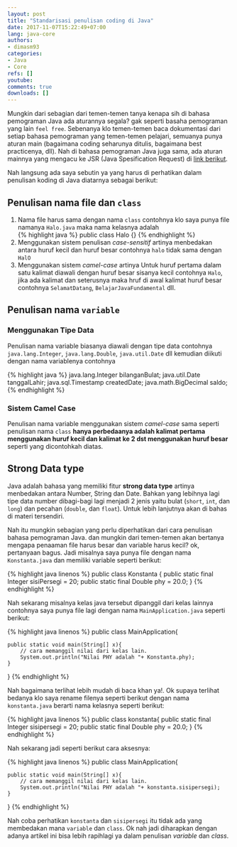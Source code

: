 ```yaml
---
layout: post
title: "Standarisasi penulisan coding di Java"
date: 2017-11-07T15:22:49+07:00
lang: java-core
authors:
- dimasm93
categories:
- Java
- Core
refs: []
youtube: 
comments: true
downloads: []
---
```


Mungkin dari sebagian dari temen-temen tanya kenapa sih di bahasa pemograman Java ada aturannya segala? gak seperti basaha pemograman yang lain `feel free`. Sebenanya klo temen-temen baca dokumentasi dari setiap bahasa pemograman yang temen-temen pelajari, semuanya punya aturan main (bagaimana coding seharunya ditulis, bagaimana best practicenya, dll). Nah di bahasa pemograman Java juga sama, ada aturan mainnya yang mengacu ke JSR (Java Spesification Request) di [link berikut](https://jcp.org/en/jsr/overview).

Nah langsung ada saya sebutin ya yang harus di perhatikan dalam penulisan koding di Java diatarnya sebagai berikut:

## Penulisan nama file dan `class`

1. Nama file harus sama dengan nama `class` contohnya klo saya punya file namanya `Halo.java` maka nama kelasnya adalah    
{% highlight java %}
public class Halo {}
{% endhighlight %}
2. Menggunakan sistem penulisan _case-sensitif_ artinya menbedakan antara huruf kecil dan huruf besar contohnya `halo` tidak sama dengan `HalO`
3. Menggunakan sistem _camel-case_ artinya Untuk huruf pertama dalam satu kalimat diawali dengan huruf besar sisanya kecil contohnya `Halo`, jika ada kalimat dan seterusnya maka hruf di awal kalimat huruf besar contohnya `SelamatDatang`, `BelajarJavaFundamental` dll.

## Penulisan nama `variable`

### Menggunakan Tipe Data

Penulisan nama variable biasanya diawali dengan tipe data contohnya `java.lang.Integer`, `java.lang.Double`, `java.util.Date` dll kemudian diikuti dengan nama variablenya contohnya

{% highlight java %}
java.lang.Integer bilanganBulat;
java.util.Date tanggalLahir;
java.sql.Timestamp createdDate;
java.math.BigDecimal saldo;
{% endhighlight %}

### Sistem Camel Case

Penulisan nama variable menggunakan sistem _camel-case_ sama seperti penulisan nama `class` **hanya perbedaanya adalah kalimat pertama menggunakan huruf kecil dan kalimat ke 2 dst menggunakan huruf besar** seperti yang dicontohkah diatas.

## Strong Data type

Java adalah bahasa yang memiliki fitur **strong data type** artinya menbedakan antara Number, String dan Date. Bahkan yang lebihnya lagi tipe data number dibagi-bagi lagi menjadi 2 jenis yaitu bulat (`short`, `int`, dan `long`) dan pecahan (`double`, dan `float`). Untuk lebih lanjutnya akan di bahas di materi tersendiri.

Nah itu mungkin sebagian yang perlu diperhatikan dari cara penulisan bahasa pemograman Java. dan mungkin dari temen-temen akan bertanya mengapa penaaman file harus besar dan variable harus kecil? ok, pertanyaan bagus. Jadi misalnya saya punya file dengan nama `Konstanta.java` dan memiliki variable seperti berikut:

{% highlight java linenos %}
public class Konstanta {
    public static final Integer sisiPersegi = 20;
    public static final Double phy = 20.0;
}
{% endhighlight %}

Nah sekarang misalnya kelas java tersebut dipanggil dari kelas lainnya contohnya saya punya file lagi dengan nama `MainApplication.java` seperti berikut:

{% highlight java linenos %}
public class MainApplication{
    
    public static void main(String[] x){
        // cara memanggil nilai dari kelas lain.
        System.out.println("Nilai PHY adalah "+ Konstanta.phy);
    }
}
{% endhighlight %}

Nah bagaimana terlihat lebih mudah di baca khan ya!. Ok supaya terlihat bedanya klo saya rename filenya seperti berikut dengan nama `konstanta.java` berarti nama kelasnya seperti berikut:

{% highlight java linenos %}
public class konstanta{
    public static final Integer sisipersegi = 20;
    public static final Double phy = 20.0;
}
{% endhighlight %}

Nah sekarang jadi seperti berikut cara aksesnya:

{% highlight java linenos %}
public class MainApplication{
    
    public static void main(String[] x){
        // cara memanggil nilai dari kelas lain.
        System.out.println("Nilai PHY adalah "+ konstanta.sisipersegi);
    }
}
{% endhighlight %}

Nah coba perhatikan `konstanta` dan `sisipersegi` itu tidak ada yang membedakan mana `variable` dan `class`. Ok nah jadi diharapkan dengan adanya artikel ini bisa lebih rapihlagi ya dalam penulisan _variable_ dan _class_. 



